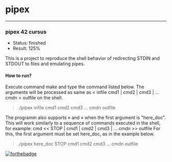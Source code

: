 # pipex
---
### pipex 42 cursus
- Status: finished
- Result: 125%

This is a project to reproduce the shell behavior of redirecting STDIN and STDOUT to files and emulating pipes.

#### How to run?
Execute command make and type the command listed below. The arguments will be processed as same as < infile cmd1 | cmd2 | cmd3 | ... cmdn > outfile on the shell.

> ./pipex infile cmd1 cmd2 cmd3 ... cmdn outfile

The programm also supports « and » when the first argument is "here_doc". This will work similarly to a sequence of commands executed in the shell, for example: cmd << STOP | cmd1 | cmd2 | cmd3 | ... cmdn >> outfile
For this, the first argument must be set here_doc, as in the example below.

> ./pipex here_doc STOP cmd1 cmd2 cmd3 ... cmdn outfile

[![forthebadge](https://forthebadge.com/images/badges/made-with-c.svg)](https://forthebadge.com)
